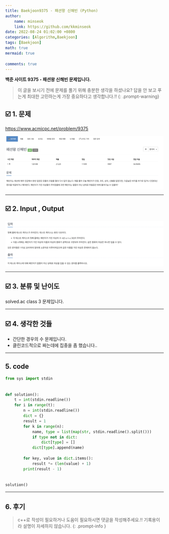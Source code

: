 ```yaml
---
title: Baekjoon9375 - 패션왕 신해빈 (Python)
author: 
    name: minseok
    link: https://github.com/kkminseok
date: 2022-08-24 01:02:00 +0800
categories: [Algorithm,Baekjoon]
tags: [Baekjoon]
math: true
mermaid: true

comments: true
---
```


**백준 사이트 9375 - 패션왕 신해빈 문제입니다.**

> 이 글을 보시기 전에 문제를 풀기 위해 충분한 생각을 하셨나요? 답을 안 보고 푸는게 최대한 고민하는게 가장 중요하다고 생각합니다.!!
{: .prompt-warning}

## ☑️ 1. 문제
<https://www.acmicpc.net/problem/9375>


![](/assets/img/sample/Baekjoon/9375/Problem.png)

-----  

## ☑️ 2. Input , Output
![](/assets/img/sample/Baekjoon/9375/input.png)


-----  

## ☑️ 3. 분류 및 난이도

solved.ac class 3 문제입니다.

-----  

## ☑️ 4. 생각한 것들

- 간단한 경우의 수 문제입니다.
- 클린코드적으로 짜는데에 집중을 좀 했습니다..


-----  

## 5. code

```python
from sys import stdin


def solution():
    t = int(stdin.readline())
    for i in range(t):
        n = int(stdin.readline())
        dict = {}
        result = 1
        for k in range(n):
            name, type = list(map(str, stdin.readline().split()))
            if type not in dict:
                dict[type] = []
            dict[type].append(name)

        for key, value in dict.items():
            result *= (len(value) + 1)
        print(result - 1)


solution()


```

-----

## 6. 후기


> c++로 작성이 필요하거나 도움이 필요하시면 댓글을 작성해주세요.!! 기록용이라 설명이 자세하지 않습니다.
{: .prompt-info }